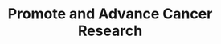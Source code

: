 ---
title: Promote and Advance Cancer Research
project_page:
  header: ACCE Projects
  title: We Promote and Advance Cancer Research
  imageUrl: https://images.unsplash.com/photo-1532187863486-abf9dbad1b69?q=80&w=2370&auto=format&fit=crop&ixlib=rb-4.1.0&ixid=M3wxMjA3fDB8MHxwaG90by1wYWdlfHx8fGVufDB8fHx8fA%3D%3D
  imageAlt: A scientist working in a research lab.
  col1_p1: We are at the forefront of education and cancer research, driving breakthroughs in understanding the origins, prevention, screening, diagnosis, control, and management of cancer and other diseases in both Canada and Ghana. By conducting innovative research, we aim to pioneer new treatments and approaches that will shape the future of healthcare worldwide. Join us in our mission to make a profound impact on global health through cutting-edge research and education initiatives.
  buttonText: See Our Impact
  buttonHref: /annual-reports
---